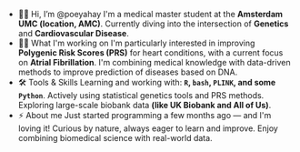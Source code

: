 - 👋😄 Hi, I’m @poeyahay
  I'm a medical master student at the **Amsterdam UMC (location, AMC)**.
  Currently diving into the intersection of **Genetics** and **Cardiovascular Disease**.  
- 🧬💡 What I'm working on
  I'm particularly interested in improving **Polygenic Risk Scores (PRS)** for heart conditions, with a current focus on **Atrial Fibrillation**.
  I'm combining medical knowledge with data-driven methods to improve prediction of diseases based on DNA.
- 🛠️ Tools & Skills
  Learning and working with: **`R`, `bash`, `PLINK`, and some `Python`**.
  Actively using statistical genetics tools and PRS methods.
  Exploring large-scale biobank data **(like UK Biobank and All of Us)**.
- ⚡ About me
  Just started programming a few months ago — and I'm loving it!
  Curious by nature, always eager to learn and improve.
  Enjoy combining biomedical science with real-world data.
